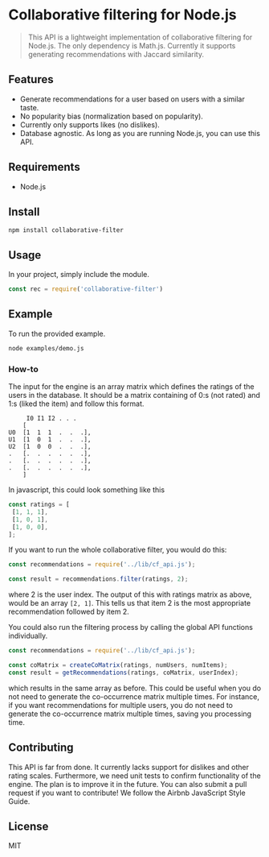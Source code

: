 # Collaborative filtering for Node.js

> This API is a lightweight implementation of collaborative filtering for Node.js. The only dependency is Math.js. Currently it supports generating recommendations with Jaccard similarity.

## Features

- Generate recommendations for a user based on users with a similar taste.
- No popularity bias (normalization based on popularity).
- Currently only supports likes (no dislikes).
- Database agnostic. As long as you are running Node.js, you can use this API.

## Requirements

- Node.js

## Install

```
npm install collaborative-filter
```

## Usage

In your project, simply include the module.

```javascript
const rec = require('collaborative-filter')
```


## Example
To run the provided example.

```bash
node examples/demo.js
```

### How-to
The input for the engine is an array matrix which defines the ratings of the users in the database. It should be a matrix containing of 0:s (not rated) and 1:s (liked the item) and follow this format.

```
     I0 I1 I2 . . .
    [
U0  [1  1  1  .  .  .],
U1  [1  0  1  .  .  .],
U2  [1  0  0  .  .  .],
.   [.  .  .  .  .  .],
.   [.  .  .  .  .  .],
.   [.  .  .  .  .  .],
    ]
 ```
 In javascript, this could look something like this
 ```javascript
 const ratings = [
  [1, 1, 1],
  [1, 0, 1],
  [1, 0, 0],
];
 ```
 If you want to run the whole collaborative filter, you would do this:
 ```javascript
 const recommendations = require('../lib/cf_api.js');

 const result = recommendations.filter(ratings, 2);
 ```
where 2 is the user index. The output of this with ratings matrix as above, would be an array `[2, 1]`. This tells us that item 2 is the most appropriate recommendation followed by item 2.

You could also run the filtering process by calling the global API functions individually.

```javascript
const recommendations = require('../lib/cf_api.js');

const coMatrix = createCoMatrix(ratings, numUsers, numItems);
const result = getRecommendations(ratings, coMatrix, userIndex);
```
which results in the same array as before. This could be useful when you do not need to generate the co-occurrence matrix multiple times. For instance, if you want recommendations for multiple users, you do not need to generate the co-occurrence matrix multiple times, saving you processing time.


## Contributing

This API is far from done. It currently lacks support for dislikes and other rating scales. Furthermore, we need unit tests to confirm functionality of the engine. The plan is to improve it in the future. You can also submit a pull request if you want to contribute! We follow the Airbnb JavaScript Style Guide.

## License

MIT